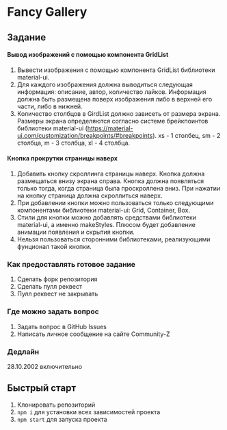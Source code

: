 # Fancy Gallery

## Задание

#### Вывод изображений с помощью компонента GridList

1. Вывести изображения с помощью компонента GridList библиотеки material-ui.
2. Для каждого изображения должна выводиться следующая информация: описание, автор, количество лайков. Информация должна быть размещена поверх изображения либо в верхней его части, либо в нижней.
3. Количество столбцов в GirdList должно зависеть от размера экрана. Размеры экрана определяются согласно системе брейкпоинтов библиотеки material-ui (https://material-ui.com/customization/breakpoints/#breakpoints). xs - 1 столбец, sm - 2 столбца, m - 3 столбца, xl - 4 столбца.

#### Кнопка прокрутки страницы наверх

1. Добавить кнопку скроллинга страницы наверх. Кнопка должна размещаться внизу экрана справа. Кнопка должна появляться только тогда, когда страница была проскроллена вниз. При нажатии на кнопку страница должна скроллиться наверх.
2. При добавлении кнопки можно пользоваться только следующими компонентами библиотеки material-ui: Grid, Container, Box.
3. Стили для кнопки можно добавлять средствами библиотеки material-ui, а именно makeStyles. Плюсом будет добавление анимации появления и скрытия кнопки.
4. Нельзя пользоваться сторонними библиотеками, реализующими фунционал такой кнопки.

### Как предоставлять готовое задание

1. Сделать форк репозитория
2. Сделать пулл реквест
3. Пулл реквест не закрывать

### Где можно задать вопрос

1. Задать вопрос в GitHub Issues
2. Написать личное сообщение на сайте Community-Z

### Дедлайн

28.10.2002 включительно

## Быстрый старт

1. Клонировать репозиторий
1. `npm i` для установки всех зависимостей проекта
1. `npm start` для запуска проекта
